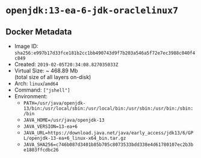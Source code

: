 # `openjdk:13-ea-6-jdk-oraclelinux7`

## Docker Metadata

- Image ID: `sha256:e997b17d33fce181b2cc1bb490743d9f7b203a546a5f72e7ec3988c040f4c849`
- Created: `2019-02-05T20:34:08.827035033Z`
- Virtual Size: ~ 468.89 Mb  
  (total size of all layers on-disk)
- Arch: `linux`/`amd64`
- Command: `["jshell"]`
- Environment:
  - `PATH=/usr/java/openjdk-13/bin:/usr/local/sbin:/usr/local/bin:/usr/sbin:/usr/bin:/sbin:/bin`
  - `JAVA_HOME=/usr/java/openjdk-13`
  - `JAVA_VERSION=13-ea+6`
  - `JAVA_URL=https://download.java.net/java/early_access/jdk13/6/GPL/openjdk-13-ea+6_linux-x64_bin.tar.gz`
  - `JAVA_SHA256=c746b087d3401b85b705c8073533bdd338e4d61780107ec2b3be1803ffcdbc26`
